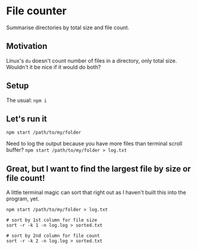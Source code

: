 # File counter
Summarise directories by total size and file count.

## Motivation
Linux's `du` doesn't count number of files in a directory, only total size. Wouldn't it be nice if it would do both?

## Setup
The usual: `npm i`

## Let's run it
`npm start /path/to/my/folder`

Need to log the output because you have more files than terminal scroll buffer?
`npm start /path/to/my/folder > log.txt`

## Great, but I want to find the largest file by size or file count!
A little terminal magic can sort that right out as I haven't built this into the program, yet.
```
npm start /path/to/my/folder > log.txt

# sort by 1st column for file size
sort -r -k 1 -n log.log > sorted.txt

# sort by 2nd column for file count
sort -r -k 2 -n log.log > sorted.txt
```
